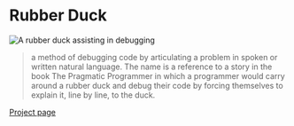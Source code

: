 # Rubber Duck

![A rubber duck assisting in debugging](https://upload.wikimedia.org/wikipedia/commons/d/d5/Rubber_duck_assisting_with_debugging.jpg)

> a method of debugging code by articulating a problem in spoken or written
> natural language. The name is a reference to a story in the book The Pragmatic
> Programmer in which a programmer would carry around a rubber duck and debug
> their code by forcing themselves to explain it, line by line, to the duck.

[Project page](https://www.thefriendlyredfox.com/crochet-duck-pattern/)
